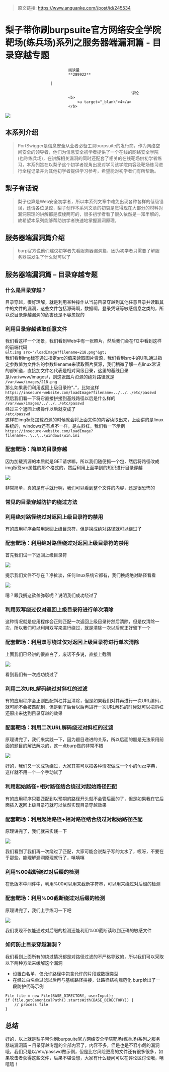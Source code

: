 > 原文链接: https://www.anquanke.com//post/id/245534 


# 梨子带你刷burpsuite官方网络安全学院靶场(练兵场)系列之服务器端漏洞篇 - 目录穿越专题


                                阅读量   
                                **289922**
                            
                        |
                        
                                                            评论
                                <b>
                                    <a target="_blank">4</a>
                                </b>
                                                                                    



[![](https://p4.ssl.qhimg.com/t011142a362cc19fa5c.png)](https://p4.ssl.qhimg.com/t011142a362cc19fa5c.png)



## 本系列介绍

> PortSwigger是信息安全从业者必备工具burpsuite的发行商，作为网络空间安全的领导者，他们为信息安全初学者提供了一个在线的网络安全学院(也称练兵场)，在讲解相关漏洞的同时还配套了相关的在线靶场供初学者练习，本系列旨在以梨子这个初学者视角出发对学习该学院内容及靶场练习进行全程记录并为其他初学者提供学习参考，希望能对初学者们有所帮助。



## 梨子有话说

> 梨子也算是Web安全初学者，所以本系列文章中难免出现各种各样的低级错误，还请各位见谅，梨子创作本系列文章的初衷是觉得现在大部分的材料对漏洞原理的讲解都是模棱两可的，很多初学者看了很久依然是一知半解的，故希望本系列能够帮助初学者快速地掌握漏洞原理。



## 服务器端漏洞篇介绍

> burp官方说他们建议初学者先看服务器漏洞篇，因为初学者只需要了解服务器端发生了什么就可以了



## 服务器端漏洞篇 – 目录穿越专题

### <a class="reference-link" name="%E4%BB%80%E4%B9%88%E6%98%AF%E7%9B%AE%E5%BD%95%E7%A9%BF%E8%B6%8A%EF%BC%9F"></a>什么是目录穿越？

目录穿越，很好理解，就是利用某种操作从当前目录穿越到其他任意目录并读取其中的文件的漏洞，这些文件包括源码啊，数据啊，登录凭证等敏感信息之类的，所以说目录穿越漏洞的危害还是不容忽视的

### <a class="reference-link" name="%E5%88%A9%E7%94%A8%E7%9B%AE%E5%BD%95%E7%A9%BF%E8%B6%8A%E8%AF%BB%E5%8F%96%E4%BB%BB%E6%84%8F%E6%96%87%E4%BB%B6"></a>利用目录穿越读取任意文件

我们看这样一个场景，我们看到Web中有一张照片，然后我们会在f12中看到这样的前端代码<br>`&lt;img src="/loadImage?filename=218.png"&gt;`<br>
我们看到img标签通过指定src的值来读取图片资源，我们看到src中的URL通过指定参数值为文件名的参数filename来读取图片资源，我们稍微了解一点linux常识的都知道，直接加文件名代表是相对同级目录，这里的基线目录是/var/www/images/，则这张图片资源的绝对路径就是<br>`/var/www/images/218.png`<br>
那么如果我们利用返回上级目录符”..”，比如这样<br>`https://insecure-website.com/loadImage?filename=../../../etc/passwd`<br>
然后我们看一下将它直接拼接到基线路径以后是什么样的<br>`/var/www/images/../../../etc/passwd`<br>
经过三个返回上级操作以后就变成了<br>`/etc/passwd`<br>
这样在img标签加载资源的时候就会将上面文件的内容读取出来，上面讲的是linux系统的，windows还有点不一样，是左斜杠，我们看一下示例<br>`https://insecure-website.com/loadImage?filename=..\..\..\windows\win.ini`

### <a class="reference-link" name="%E9%85%8D%E5%A5%97%E9%9D%B6%E5%9C%BA%EF%BC%9A%E7%AE%80%E5%8D%95%E7%9A%84%E7%9B%AE%E5%BD%95%E7%A9%BF%E8%B6%8A"></a>配套靶场：简单的目录穿越

因为加载资源的本质就是GET请求嘛，所以我们随便抓一个包，然后将路径改成img标签src属性的那个格式的，然后利用上面学到的知识进行目录穿越

[![](https://p3.ssl.qhimg.com/t0158fa37711a869d76.png)](https://p3.ssl.qhimg.com/t0158fa37711a869d76.png)

非常简单，真的是有手就行啊，我们可以看到整个文件的内容，还是很恐怖的

### <a class="reference-link" name="%E5%B8%B8%E8%A7%81%E7%9A%84%E7%9B%AE%E5%BD%95%E7%A9%BF%E8%B6%8A%E9%98%B2%E6%8A%A4%E7%9A%84%E7%BB%95%E8%BF%87%E6%96%B9%E6%B3%95"></a>常见的目录穿越防护的绕过方法

### <a class="reference-link" name="%E5%88%A9%E7%94%A8%E7%BB%9D%E5%AF%B9%E8%B7%AF%E5%BE%84%E7%BB%95%E8%BF%87%E5%AF%B9%E8%BF%94%E5%9B%9E%E4%B8%8A%E7%BA%A7%E7%9B%AE%E5%BD%95%E7%AC%A6%E7%9A%84%E7%A6%81%E7%94%A8"></a>利用绝对路径绕过对返回上级目录符的禁用

有的应用程序会禁用返回上级目录符，但是换成绝对路径就可以绕过了

### <a class="reference-link" name="%E9%85%8D%E5%A5%97%E9%9D%B6%E5%9C%BA%EF%BC%9A%E5%88%A9%E7%94%A8%E7%BB%9D%E5%AF%B9%E8%B7%AF%E5%BE%84%E7%BB%95%E8%BF%87%E5%AF%B9%E8%BF%94%E5%9B%9E%E4%B8%8A%E7%BA%A7%E7%9B%AE%E5%BD%95%E7%AC%A6%E7%9A%84%E7%A6%81%E7%94%A8"></a>配套靶场：利用绝对路径绕过对返回上级目录符的禁用

首先我们试一下返回上级目录符

[![](https://p0.ssl.qhimg.com/t014dfc3a68208fcaa7.png)](https://p0.ssl.qhimg.com/t014dfc3a68208fcaa7.png)

提示我们文件不存在？净扯淡，任何linux系统它都有，我们换成绝对路径看看

[![](https://p2.ssl.qhimg.com/t0144de8a6d52558216.png)](https://p2.ssl.qhimg.com/t0144de8a6d52558216.png)

嗯？跟我搁这欲盖弥彰呢？说明我们成功绕过了

### <a class="reference-link" name="%E5%88%A9%E7%94%A8%E5%8F%8C%E5%86%99%E7%BB%95%E8%BF%87%E4%BB%85%E5%AF%B9%E8%BF%94%E5%9B%9E%E4%B8%8A%E7%BA%A7%E7%9B%AE%E5%BD%95%E7%AC%A6%E8%BF%9B%E8%A1%8C%E5%8D%95%E6%AC%A1%E6%B8%85%E9%99%A4"></a>利用双写绕过仅对返回上级目录符进行单次清除

这种情况就是应用程序会正则匹配一次返回上级目录符然后清除，但是仅清除一次，所以我们可以利用双写来进行绕过，就是清除一次以后就正好留下一个

### <a class="reference-link" name="%E9%85%8D%E5%A5%97%E9%9D%B6%E5%9C%BA%EF%BC%9A%E5%88%A9%E7%94%A8%E5%8F%8C%E5%86%99%E7%BB%95%E8%BF%87%E4%BB%85%E5%AF%B9%E8%BF%94%E5%9B%9E%E4%B8%8A%E7%BA%A7%E7%9B%AE%E5%BD%95%E7%AC%A6%E8%BF%9B%E8%A1%8C%E5%8D%95%E6%AC%A1%E6%B8%85%E9%99%A4"></a>配套靶场：利用双写绕过仅对返回上级目录符进行单次清除

上面我们已经讲的很直白了，废话不多说，直接上截图

[![](https://p2.ssl.qhimg.com/t0179e7d37b8bf619ea.png)](https://p2.ssl.qhimg.com/t0179e7d37b8bf619ea.png)

看到我们有一次成功绕过了

### <a class="reference-link" name="%E5%88%A9%E7%94%A8%E4%BA%8C%E6%AC%A1URL%E8%A7%A3%E7%A0%81%E7%BB%95%E8%BF%87%E5%AF%B9%E6%96%9C%E6%9D%A0%E7%9A%84%E8%BF%87%E6%BB%A4"></a>利用二次URL解码绕过对斜杠的过滤

有的应用程序会正则匹配斜杠并且清除，但是如果我们对其再进行一次URL编码，就可能不会被匹配到，但是到了后台以后再进行一次URL解码的时候就可以把斜杠还原出来达到目录穿越的效果

### <a class="reference-link" name="%E9%85%8D%E5%A5%97%E9%9D%B6%E5%9C%BA%EF%BC%9A%E5%88%A9%E7%94%A8%E4%BA%8C%E6%AC%A1URL%E8%A7%A3%E7%A0%81%E7%BB%95%E8%BF%87%E5%AF%B9%E6%96%9C%E6%9D%A0%E7%9A%84%E8%BF%87%E6%BB%A4"></a>配套靶场：利用二次URL解码绕过对斜杠的过滤

原理讲完了，我们来实践一下，因为题目递进的关系，所以后面的题是无法采用前面的题目的解法解决的，这一点burp做的非常不错

[![](https://p3.ssl.qhimg.com/t0147b74b4eb0598f87.png)](https://p3.ssl.qhimg.com/t0147b74b4eb0598f87.png)

好的，我们又一次成功绕过，大家其实可以把各种情况做成一个小的fuzz字典，这样就不用一个一个手动试了

### <a class="reference-link" name="%E5%88%A9%E7%94%A8%E8%B5%B7%E5%A7%8B%E8%B7%AF%E5%BE%84+%E7%9B%B8%E5%AF%B9%E8%B7%AF%E5%BE%84%E7%BB%93%E5%90%88%E7%BB%95%E8%BF%87%E5%AF%B9%E8%B5%B7%E5%A7%8B%E8%B7%AF%E5%BE%84%E5%8C%B9%E9%85%8D"></a>利用起始路径+相对路径结合绕过对起始路径匹配

有的应用程序只要匹配到以预期的路径开头就不会管后面的了，但是如果我在它后面插入返回上级目录符就可以依然实现目录穿越效果

### <a class="reference-link" name="%E9%85%8D%E5%A5%97%E9%9D%B6%E5%9C%BA%EF%BC%9A%E5%88%A9%E7%94%A8%E8%B5%B7%E5%A7%8B%E8%B7%AF%E5%BE%84+%E7%9B%B8%E5%AF%B9%E8%B7%AF%E5%BE%84%E7%BB%93%E5%90%88%E7%BB%95%E8%BF%87%E5%AF%B9%E8%B5%B7%E5%A7%8B%E8%B7%AF%E5%BE%84%E5%8C%B9%E9%85%8D"></a>配套靶场：利用起始路径+相对路径结合绕过对起始路径匹配

原理讲完了，我们就来实践一下

[![](https://p1.ssl.qhimg.com/t0193ab1805123aa72f.png)](https://p1.ssl.qhimg.com/t0193ab1805123aa72f.png)

我们看到了我们再一次绕过了匹配，大家可能会说梨子写的太水了，哎呀，不要在乎那些，能理解漏洞原理就行了，嘻嘻嘻

### <a class="reference-link" name="%E5%88%A9%E7%94%A8%00%E6%88%AA%E6%96%AD%E7%BB%95%E8%BF%87%E5%AF%B9%E5%90%8E%E7%BC%80%E7%9A%84%E6%A3%80%E6%B5%8B"></a>利用%00截断绕过对后缀的检测

在低版本中间件中，利用%00可以用来截断字符串，可以用来绕过对后缀的检测

### <a class="reference-link" name="%E9%85%8D%E5%A5%97%E9%9D%B6%E5%9C%BA%EF%BC%9A%E5%88%A9%E7%94%A8%00%E6%88%AA%E6%96%AD%E7%BB%95%E8%BF%87%E5%AF%B9%E5%90%8E%E7%BC%80%E7%9A%84%E6%A3%80%E6%B5%8B"></a>配套靶场：利用%00截断绕过对后缀的检测

原理讲完了，我们上手练习一下吧

[![](https://p5.ssl.qhimg.com/t0182050982f3fc813f.png)](https://p5.ssl.qhimg.com/t0182050982f3fc813f.png)

我们发现不仅能通过对后缀的检测还能利用%00截断读取到正确的敏感文件

### <a class="reference-link" name="%E5%A6%82%E4%BD%95%E9%98%B2%E6%AD%A2%E7%9B%AE%E5%BD%95%E7%A9%BF%E8%B6%8A%E6%BC%8F%E6%B4%9E%EF%BC%9F"></a>如何防止目录穿越漏洞？

我们看到上面所有的绕过情况都是对路径过滤的不严格导致的，所以我们可以采取以下两种方法来缓解这个漏洞
- 设置白名单，仅允许路径中包含允许的片段或数据类型
- 在经过白名单过滤以后再与基线路径拼接，让路径结构规范化
burp给出了一段防护代码示例

```
File file = new File(BASE_DIRECTORY, userInput);
if (file.getCanonicalPath().startsWith(BASE_DIRECTORY)) {
    // process file
}
```



## 总结

好的，以上就是梨子带你刷burpsuite官方网络安全学院靶场(练兵场)系列之服务器端漏洞篇 – 目录穿越专题的全部内容了，内容不多，但是也是不容小觑的漏洞哦，我们只是以/etc/passwd做示例，但是比它风险更高的文件还有很多很多，如果攻击者获得这些文件，后果不堪设想，大家有什么疑问可以在评论区讨论哦，嘻嘻嘻！

